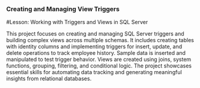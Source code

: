 ### Creating and Managing View Triggers
#Lesson: Working with Triggers and Views in SQL Server

This project focuses on creating and managing SQL Server triggers and building complex views across multiple schemas. It includes creating tables with identity columns and implementing triggers for insert, update, and delete operations to track employee history. Sample data is inserted and manipulated to test trigger behavior. Views are created using joins, system functions, grouping, filtering, and conditional logic. The project showcases essential skills for automating data tracking and generating meaningful insights from relational databases.
